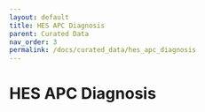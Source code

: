 ```yaml
---
layout: default
title: HES APC Diagnosis
parent: Curated Data
nav_order: 3
permalink: /docs/curated_data/hes_apc_diagnosis
---
```


# HES APC Diagnosis
